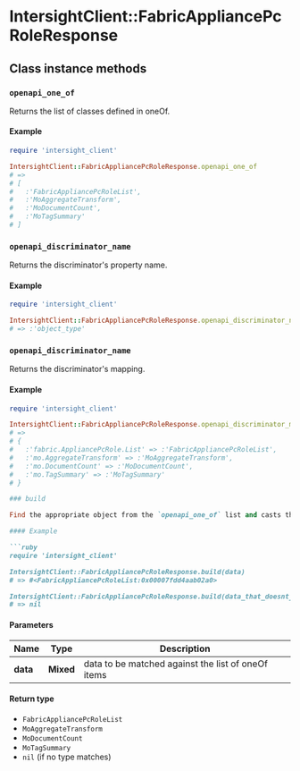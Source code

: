 # IntersightClient::FabricAppliancePcRoleResponse

## Class instance methods

### `openapi_one_of`

Returns the list of classes defined in oneOf.

#### Example

```ruby
require 'intersight_client'

IntersightClient::FabricAppliancePcRoleResponse.openapi_one_of
# =>
# [
#   :'FabricAppliancePcRoleList',
#   :'MoAggregateTransform',
#   :'MoDocumentCount',
#   :'MoTagSummary'
# ]
```

### `openapi_discriminator_name`

Returns the discriminator's property name.

#### Example

```ruby
require 'intersight_client'

IntersightClient::FabricAppliancePcRoleResponse.openapi_discriminator_name
# => :'object_type'
```

### `openapi_discriminator_name`

Returns the discriminator's mapping.

#### Example

```ruby
require 'intersight_client'

IntersightClient::FabricAppliancePcRoleResponse.openapi_discriminator_mapping
# =>
# {
#   :'fabric.AppliancePcRole.List' => :'FabricAppliancePcRoleList',
#   :'mo.AggregateTransform' => :'MoAggregateTransform',
#   :'mo.DocumentCount' => :'MoDocumentCount',
#   :'mo.TagSummary' => :'MoTagSummary'
# }

### build

Find the appropriate object from the `openapi_one_of` list and casts the data into it.

#### Example

```ruby
require 'intersight_client'

IntersightClient::FabricAppliancePcRoleResponse.build(data)
# => #<FabricAppliancePcRoleList:0x00007fdd4aab02a0>

IntersightClient::FabricAppliancePcRoleResponse.build(data_that_doesnt_match)
# => nil
```

#### Parameters

| Name | Type | Description |
| ---- | ---- | ----------- |
| **data** | **Mixed** | data to be matched against the list of oneOf items |

#### Return type

- `FabricAppliancePcRoleList`
- `MoAggregateTransform`
- `MoDocumentCount`
- `MoTagSummary`
- `nil` (if no type matches)

